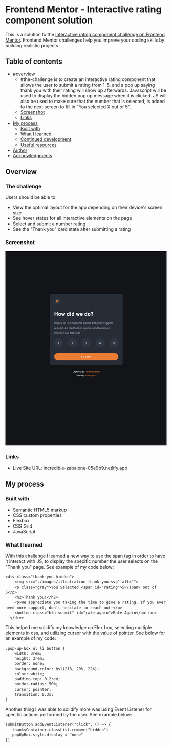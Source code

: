 # Frontend Mentor - Interactive rating component solution

This is a solution to the [Interactive rating component challenge on Frontend Mentor](https://www.frontendmentor.io/challenges/interactive-rating-component-koxpeBUmI). Frontend Mentor challenges help you improve your coding skills by building realistic projects. 

## Table of contents

- #overview 
  - #the-challenge is to create an interactive rating component that allows the user to submit a rating from 1-5, and a pop up saying thank you with their rating will show up afterwards. Javascript will be used to display the hidden pop up message when it is clicked. JS will also be used to make sure that the number that is selected, is added to the next screen to fill in "You selected X out of 5". 
  - [Screenshot](#screenshot)
  - [Links](#links)
- [My process](#my-process)
  - [Built with](#built-with)
  - [What I learned](#what-i-learned)
  - [Continued development](#continued-development)
  - [Useful resources](#useful-resources)
- [Author](#author)
- [Acknowledgments](#acknowledgments)


## Overview

### The challenge

Users should be able to:

- View the optimal layout for the app depending on their device's screen size
- See hover states for all interactive elements on the page
- Select and submit a number rating
- See the "Thank you" card state after submitting a rating

### Screenshot

![](./screenshot.png)


### Links

- Live Site URL: incredible-zabaione-05e9b9.netlify.app

## My process

### Built with

- Semantic HTML5 markup
- CSS custom properties
- Flexbox
- CSS Grid
- JavaScript

### What I learned
With this challenge I learned a new way to use the span tag in order to have it interact with JS, to display the specific number the user selects on the "Thank you" page. See example of my code below: 
```
<div class="thank-you hidden">
    <img src="./images/illustration-thank-you.svg" alt="">
    <p class="gray">You Selected <span id="rating">5</span> out of 5</p>
    <h2>Thank you!</h2>
    <p>We appreciate you taking the time to give a rating. If you ever need more support, don't hesitate to reach out!</p>
    <button class="btn-submit" id="rate-again">Rate Again</button>
  </div>

```


This helped me solidify my knowledge on Flex box, selecting multiple elements in css, and utilizing cursor with the value of pointer. See below for an example of my code: 
```
.pop-up-box ul li button {
    width: 3rem;
    height: 3rem;
    border: none;
    background-color: hsl(213, 20%, 22%);
    color: white;
    padding-top: 0.2rem;
    border-radius: 50%;
    cursor: pointer;
    transition: 0.3s;
}
```
Another thing I was able to solidify more was using Event Listener for specific actions performed by the user. See example below:
```
submitButton.addEventListener("click", () => {
   thanksContainer.classList.remove("hidden")
   popUpBox.style.display = "none"
})
```


